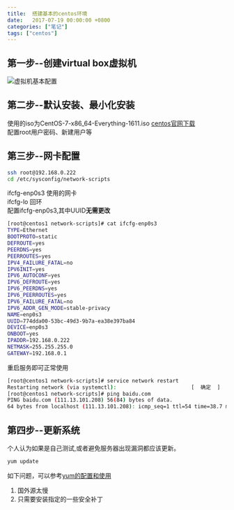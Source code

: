 ```yaml
---
title:  搭建基本的centos环境
date:   2017-07-19 00:00:00 +0800
categories: ["笔记"]
tags: ["centos"]
---
```




第一步--创建virtual box虚拟机  
---
![虚拟机基本配置](/images/centos/搭建基本的环境_1.jpg)

第二步--默认安装、最小化安装  
---
使用的iso为CentOS-7-x86_64-Everything-1611.iso
[centos官网下载](https:www.centos.org/download/)  
配置root用户密码、新建用户等  

第三步--网卡配置  
---
```bash
ssh root@192.168.0.222
cd /etc/sysconfig/network-scripts 
``` 
ifcfg-enp0s3   使用的网卡  
ifcfg-lo       回环  
配置ifcfg-enp0s3,其中UUID**无需更改**
```bash
[root@centos1 network-scripts]# cat ifcfg-enp0s3 
TYPE=Ethernet
BOOTPROTO=static
DEFROUTE=yes
PEERDNS=yes
PEERROUTES=yes
IPV4_FAILURE_FATAL=no
IPV6INIT=yes
IPV6_AUTOCONF=yes
IPV6_DEFROUTE=yes
IPV6_PEERDNS=yes
IPV6_PEERROUTES=yes
IPV6_FAILURE_FATAL=no
IPV6_ADDR_GEN_MODE=stable-privacy
NAME=enp0s3
UUID=774dda00-53bc-49d3-9b7a-ea38e397ba84
DEVICE=enp0s3
ONBOOT=yes
IPADDR=192.168.0.222
NETMASK=255.255.255.0
GATEWAY=192.168.0.1
```
重启服务即可正常使用
```bash
[root@centos1 network-scripts]# service network restart
Restarting network (via systemctl):                        [  确定  ]
[root@centos1 network-scripts]# ping baidu.com
PING baidu.com (111.13.101.208) 56(84) bytes of data.
64 bytes from localhost (111.13.101.208): icmp_seq=1 ttl=54 time=38.7 ms
```
  
第四步--更新系统  
---
个人认为如果是自己测试,或者避免服务器出现漏洞都应该更新。  
```bash
yum update
```
如下问题，可以参考[yum的配置和使用](https://a805429509.github.io/2017/07/19/yum%E7%9A%84%E9%85%8D%E7%BD%AE%E5%92%8C%E4%BD%BF%E7%94%A8/)  

1. 国外源太慢
2. 只需要安装指定的一些安全补丁  

